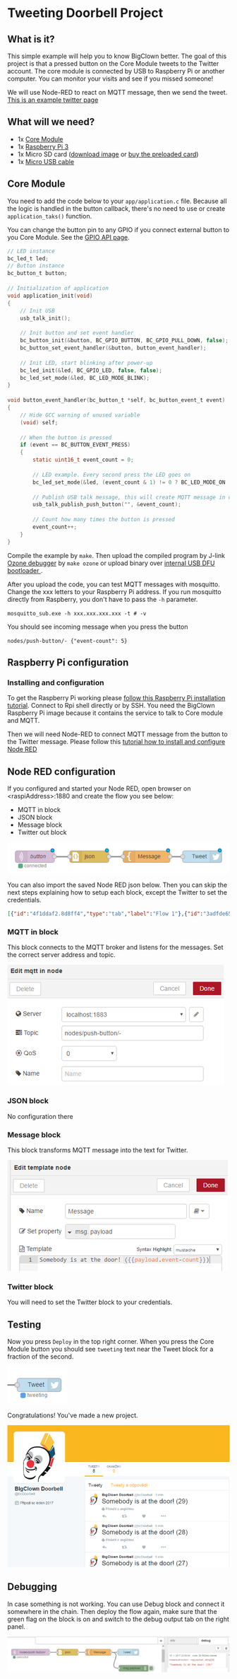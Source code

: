 # Tweeting Doorbell Project


<!-- toc -->

## What is it?


This simple example will help you to know BigClown better.
The goal of this project is that a pressed button on the Core Module tweets to the Twitter account. The core module is connected by USB to Raspberry Pi or another computer.
You can monitor your visits and see if you missed someone!

We will use Node-RED to react on MQTT message, then we send the tweet.
[This is an example twitter page](https://twitter.com/bcDoorbell)


## What will we need?


* 1x [Core Module](https://shop.bigclown.com/products/core-module)
* 1x [Raspberry Pi 3](https://shop.bigclown.com/products/raspberry-pi-3-set)
* 1x Micro SD card ([download image](http://doc.bigclown.com/tutorial/install-rpi.html) or [buy the preloaded card](https://shop.bigclown.com/products/apacer-industrial-microsdhc-card-4gb))
* 1x [Micro USB cable](https://shop.bigclown.com/products/usb2-0-cable-am-b-micro-0-6m)


## Core Module


You need to add the code below to your `app/application.c` file.
Because all the logic is handled in the button callback, there's no need to use or create `application_taks()` function.

You can change the button pin to any GPIO if you connect external button to you Core Module. See the [GPIO API page](http://api.bigclown.com/group__bc__gpio.html).

``` c
// LED instance
bc_led_t led;
// Button instance
bc_button_t button;

// Initialization of application
void application_init(void)
{
    // Init USB
    usb_talk_init();

    // Init button and set event handler
    bc_button_init(&button, BC_GPIO_BUTTON, BC_GPIO_PULL_DOWN, false);
    bc_button_set_event_handler(&button, button_event_handler);

    // Init LED, start blinking after power-up
    bc_led_init(&led, BC_GPIO_LED, false, false);
    bc_led_set_mode(&led, BC_LED_MODE_BLINK);
}

void button_event_handler(bc_button_t *self, bc_button_event_t event)
{
    // Hide GCC warning of unused variable
    (void) self;

    // When the button is pressed
    if (event == BC_BUTTON_EVENT_PRESS)
    {
        static uint16_t event_count = 0;

        // LED example. Every second press the LED goes on
        bc_led_set_mode(&led, (event_count & 1) != 0 ? BC_LED_MODE_ON : BC_LED_MODE_OFF);

        // Publish USB talk message, this will create MQTT message in computer
        usb_talk_publish_push_button("", &event_count);

        // Count how many times the button is pressed
        event_count++;
    }
}

```

Compile the example by `make`. Then upload the compiled program by J-link [Ozone debugger](http://doc.bigclown.com/tutorial/core-module.html#_j_link_ozone_debugger) by `make ozone` or upload binary over [internal USB DFU bootloader ](http://doc.bigclown.com/tutorial/core-module.html).

After you upload the code, you can test MQTT messages with mosquitto. Change the xxx letters to your Raspberry Pi address. If you run mosquitto directly from Raspberry, you don't have to pass the `-h` parameter.

`mosquitto_sub.exe -h xxx.xxx.xxx.xxx -t # -v`

You should see incoming message when you press the button

`nodes/push-button/- {"event-count": 5}`

## Raspberry Pi configuration

### Installing and configuration

To get the Raspberry Pi working please [follow this Raspberry Pi installation tutorial](http://doc.bigclown.com/tutorial/install-rpi.html). Connect to Rpi shell directly or by SSH.
You need the BigClown Raspberry Pi image because it contains the service to talk to Core module and MQTT.

Then we will need Node-RED to connect MQTT message from the button to the Twitter message. Please follow this [tutorial how to install and configure Node RED](http://doc.bigclown.com/tutorial/node-red.html)

## Node RED configuration

If you configured and started your Node RED, open browser on &lt;raspiAddress&gt;:1880 and create the flow you see below:

* MQTT in block
* JSON block
* Message block
* Twitter out block

![](images/flow.png)

You can also import the saved Node RED json below. Then you can skip the next steps explaining how to setup each block, except the Twitter to set the credentials.

```json
[{"id":"4f1ddaf2.8d8ff4","type":"tab","label":"Flow 1"},{"id":"3adfde65.667022","type":"mqtt-broker","z":"","broker":"localhost","port":"1883","clientid":"","usetls":false,"compatmode":true,"keepalive":"60","cleansession":true,"willTopic":"","willQos":"0","willPayload":"","birthTopic":"","birthQos":"0","birthPayload":""},{"id":"856fe615.8f1008","type":"twitter-credentials","z":"","screen_name":"@bcDoorbell"},{"id":"b9060d89.926bd","type":"mqtt in","z":"4f1ddaf2.8d8ff4","name":"","topic":"nodes/push-button/-","qos":"0","broker":"3adfde65.667022","x":275,"y":133,"wires":[["aab295ba.d087e8"]]},{"id":"1eb962d4.06a4ad","type":"twitter out","z":"4f1ddaf2.8d8ff4","twitter":"856fe615.8f1008","name":"Tweet","x":739,"y":133,"wires":[]},{"id":"62d4fc7.ea3b104","type":"template","z":"4f1ddaf2.8d8ff4","name":"Message","field":"payload","fieldType":"msg","format":"handlebars","syntax":"mustache","template":"Somebody is at the door! ({{payload.event-count}})","x":597,"y":133,"wires":[["1eb962d4.06a4ad"]]},{"id":"aab295ba.d087e8","type":"json","z":"4f1ddaf2.8d8ff4","name":"","x":451,"y":133,"wires":[["62d4fc7.ea3b104"]]}]
```

### MQTT in block
This block connects to the MQTT broker and listens for the messages. Set the correct server address and topic.

![](images/mqtt.png)

### JSON block
No configuration there

### Message block
This block transforms MQTT message into the text for Twitter.

![](images/message.png)

### Twitter block
You will need to set the Twitter block to your credentials.


## Testing

Now you press `Deploy` in the top right corner. When you press the Core Module button you should see `tweeting` text near the Tweet block for a fraction of the second.

![](images/tweeting.png)

Congratulations! You've made a new project.

![Twitter screenshot](images/twitter_screenshot.png)

## Debugging

In case something is not working. You can use Debug block and connect it somewhere in the chain. Then deploy the flow again, make sure that the green flag on the block is on and switch to the debug output tab on the right panel.

![Debugging](images/debug.png)
